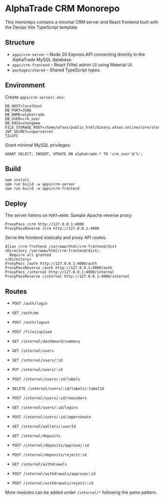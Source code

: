 # AlphaTrade CRM Monorepo

This monorepo contains a minimal CRM server and React frontend built with the Devias Vite TypeScript template.

## Structure

- `apps/crm-server` – Node 20 Express API connecting directly to the AlphaTrade MySQL database.
- `apps/crm-frontend` – React (Vite) admin UI using Material UI.
- `packages/shared` – Shared TypeScript types.

## Environment

Create `apps/crm-server/.env`:
```
DB_HOST=localhost
DB_PORT=3306
DB_NAME=alphatrade
DB_USER=crm_user
DB_PASS=changeme
FILE_STORAGE_ROOT=/home/afaas/public_html/binary.afaas.online/core/storage/app
JWT_SECRET=supersecret
TZ=UTC
```

Grant minimal MySQL privileges:
```
GRANT SELECT, INSERT, UPDATE ON alphatrade.* TO 'crm_user'@'%';
```

## Build

```
npm install
npm run build -w apps/crm-server
npm run build -w apps/crm-frontend
```

## Deploy

The server listens on `PORT=4000`. Sample Apache reverse proxy:
```
ProxyPass /crm http://127.0.0.1:4000
ProxyPassReverse /crm http://127.0.0.1:4000
```


Serve the frontend statically and proxy API routes:

```
Alias /crm-frontend /var/www/html/crm-frontend/dist
<Directory /var/www/html/crm-frontend/dist>
  Require all granted
</Directory>
ProxyPass /auth http://127.0.0.1:4000/auth
ProxyPassReverse /auth http://127.0.0.1:4000/auth
ProxyPass /internal http://127.0.0.1:4000/internal
ProxyPassReverse /internal http://127.0.0.1:4000/internal
```

## Routes

- `POST /auth/login`
- `GET /auth/me`
- `POST /auth/logout`
- `POST /files/upload`
- `GET /internal/dashboard/summary`
- `GET /internal/users`
- `GET /internal/users/:id`
- `PUT /internal/users/:id`
- `POST /internal/users/:id/labels`
- `DELETE /internal/users/:id/labels/:labelId`
- `POST /internal/users/:id/reminders`
- `GET /internal/users/:id/logins`
- `POST /internal/users/:id/impersonate`

- `GET /internal/wallets/:userId`
- `GET /internal/deposits`
- `POST /internal/deposits/approve/:id`
- `POST /internal/deposits/reject/:id`
- `GET /internal/withdrawals`
- `POST /internal/withdrawals/approve/:id`
- `POST /internal/withdrawals/reject/:id`




More modules can be added under `/internal/*` following the same pattern.
